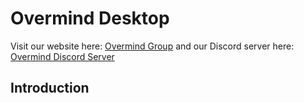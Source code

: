 # Overmind Desktop

Visit our website here: [Overmind Group](https://overmind.group) and our Discord
server here: [Overmind Discord Server](https://discord.gg/nSAAvCcYqc)

## Introduction

